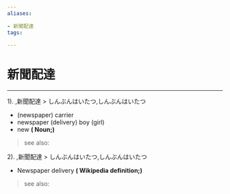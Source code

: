 ```yaml
---
aliases:
    
- 新聞配達
tags:
    
---
```


# 新聞配達
---
1).
,新聞配達 > しんぶんはいたつ,しんぶんはいたつ

- (newspaper) carrier
- newspaper (delivery) boy (girl)
- new
**( Noun;)**
> see also: 
            
2).
,新聞配達 > しんぶんはいたつ,しんぶんはいたつ

- Newspaper delivery
**( Wikipedia definition;)**
> see also: 
            